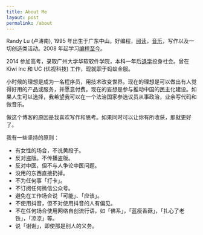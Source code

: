 ```yaml
---
title: About Me
layout: post
permalink: /about
---
```


Randy Lu (卢涛南), 1995 年出生于广东中山。好编程，[阅读](/readings)，[音乐](https://space.bilibili.com/20931693)，写作以及一切创造类活动。2008 年起学习[编程至今](/blog/my-coding-road)。

2014 参加高考，录取广州大学华软软件学院，本科一年后[退学](/blog/one-year-after-dropping-out-of-school)投身社会。曾在 Kiwi Inc 和 UC (优视科技) 工作，现就职于蚂蚁金服。

小时候的理想是成为一名程序员，用技术改变世界。现在的理想是可以做出有人觉得好用的产品或服务，并愿意付费。现在的妄想是参与推动中国的民主化建设。如果人生可以选择，我希望我可以在一个法治国家参选议员从事政治，业余写代码和做音乐。

做这个博客的原因是我喜欢写作和思考。如果同时可以让你有所收获，那就更好了。

我有一些坚持的原则：

- 有女性的场合，不说黄段子。
- 反对盗版。不传播盗版。
- 反对中医，但不与人争论中医问题。
- 没用的东西直接扔掉。
- 不为任何事「打卡」。
- 不订阅任何微信公众号。
- 避免在工作场合说「可能」、「应该」。
- 不使用抖音，但不对使用抖音的人有偏见。
- 不在任何场合使用网络自创流行语，如「佛系」，「蓝瘦香菇」，「扎心了老铁」，「凉凉」等。
- 说「谢谢」，即使那是别人的义务。
